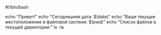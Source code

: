 #!/bin/bash

echo "Привет!"
echo "Сегодняшняя дата: $(date)"
echo "Ваше текущее местоположение в файловой системе: $(pwd)"
echo "Список файлов в текущей директории:"
ls -la
